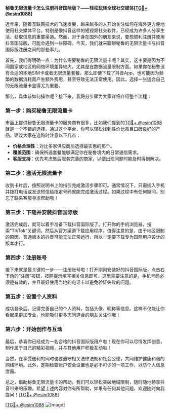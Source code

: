 **秘鲁无限流量卡怎么注册抖音国际版？——轻松玩转全球社交媒体[[TG💪+ @esim1088](https://t.me/s/esim1088)]**

近年来，随着互联网技术的飞速发展，越来越多的人开始关注如何在海外更方便地使用社交媒体平台。特别是像抖音这样的短视频社交软件，已经成为许多人分享生活、获取信息的重要渠道。然而，对于身在国外的朋友来说，要想顺利注册并使用抖音国际版，可能会遇到一些障碍。今天，我们就来聊聊秘鲁的无限流量卡与抖音国际版注册之间的那些事儿。

首先，我们得明确一点：为什么需要秘鲁的无限流量卡呢？其实，这主要是因为不同国家或地区的网络环境差异较大，尤其是在数据流量限制方面。如果你在秘鲁没有合适的本地SIM卡或者无限流量套餐，那么即便下载了抖音App，也可能因为频繁的数据消耗而产生额外费用，甚至导致无法正常使用。因此，选择一张适合自己的无限流量卡显得尤为重要。

那么，具体该如何操作呢？接下来，我将分步骤为大家详细介绍整个流程：

### 第一步：购买秘鲁无限流量卡

市面上提供秘鲁无限流量卡的服务商有很多，比如我们提到的[TG💪+ @esim1088](https://t.me/s/esim1088)就是一个不错的选择。通过这个平台，你可以轻松找到性价比高且口碑良好的产品。建议大家在选购时注意以下几点：
- **价格合理性**：对比多家供应商后选择最实惠的那个。
- **覆盖范围**：确保所选套餐能够满足你在秘鲁境内的日常通信需求。
- **客服支持**：优先考虑售后服务完善的商家，以便出现问题时能及时得到解决。

### 第二步：激活无限流量卡

收到卡片后，按照说明书上的指引完成激活步骤即可。通常情况下，只需插入手机并拨打电话或发送短信给指定号码就能完成激活过程。如果过程中有任何疑问，别忘了联系客服寻求帮助哦！

### 第三步：下载并安装抖音国际版

激活完成后，就可以着手准备下载抖音国际版了。打开你的手机浏览器，搜索“TikTok”关键词，然后从官方渠道下载应用程序。值得注意的是，由于地区限制的原因，普通版本的抖音可能无法正常运行，所以一定要下载专为国际用户设计的版本才行。

### 第四步：注册账号

接下来就是最关键的一步——注册账号啦！打开刚刚安装好的抖音国际版，点击右下角的“注册”按钮，按照提示填写相关信息即可。这里需要注意的是，手机号码必须是有效的，并且最好使用当地的电话卡以避免验证失败的问题。

### 第五步：设置个人资料

成功登录后，记得完善自己的个人资料，包括头像、昵称等信息。这样不仅能让你看起来更加专业，也能吸引更多志同道合的朋友关注你哦！

### 第六步：开始创作与互动

最后，恭喜你已经成为一名合格的抖音国际版用户啦！现在你可以尽情发挥创意，制作属于自己的精彩视频，并与其他用户积极互动啦！

当然，在享受便利的同时也要遵守相关法律法规和社会公德，共同维护健康和谐的网络环境。此外，定期检查账户安全设置也是必不可少的一项工作，以防个人信息泄露。

总之，借助秘鲁无限流量卡的帮助，我们可以轻松突破地域限制，随时随地畅享抖音带来的乐趣。希望上述内容对你有所帮助，如果有任何其他问题，欢迎随时向我提问！[[TG💪+ @esim1088](https://t.me/s/esim1088)]

[[TG💪+ @esim1088](https://t.me/s/esim1088) ![Image](https://i.postimg.cc/4NQfJmqS/Snipaste-2025-05-13-00-14-12.png)]